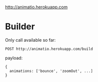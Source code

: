 http://animatio.herokuapp.com

# Builder

Only call available so far:
```
POST http://animatio.herokuapp.com/build
```
payload:
```
{
  animations: ['bounce', 'zoomOut', ...]
}
```
